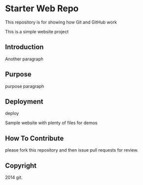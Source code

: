 # Starter Web Repo

This repository is for showing how Git and GitHub work

This is a simple website project

## Introduction
Another paragraph

## Purpose
purpose paragraph

## Deployment

deploy

Sample website with plenty of files for demos

## How To Contribute
please fork this repository and then issue pull requests for review.

## Copyright

2014 git.